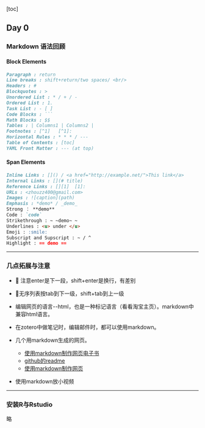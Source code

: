 [toc]

## Day 0

### Markdown 语法回顾

#### Block Elements

``` markdown
Paragraph : return
Line breaks : shift+return/two spaces/ <br/>
Headers : #
Blockquotes : >
Unordered List : * / + / -
Ordered List : 1.
Task List : - [ ]
Code Blocks : ```
Math Blocks : $$
Tables : | Columns1 | Columns2 |
Footnotes : [^1]   [^1]:
Horizontal Rules : * * * / ---
Table of Contents : [toc]
YAML Front Matter : --- (at top) 
```

#### Span Elements

``` markdown
Inline Links : []() / <a href="http://example.net/">This link</a>
Internal Links : [](# title)
Reference Links : [][1]  [1]: 
URLs : <zhouzz400@gmail.com>
Images : ![caption](path)
Emphasis : *demo* / _demo_
Strong ： **demo**
Code : `code`
Strikethrough : ~ ~demo~ ~
Underlines : <u> under </u>
Emoji : :smile:
Subscript and Supscript : ~ / ^
Highlight : == demo ==
```

---

### 几点拓展与注意

* :red_circle: 注意enter是下一段，shift+enter是换行，有差别

* :red_circle:无序列表按tab到下一级，shift+tab到上一级

* 编辑网页的语言--html，也是一种标记语言（看看淘宝主页）。markdown中兼容html语言。

* 在zotero中做笔记时，编辑邮件时，都可以使用markdown。

* 几个用markdown生成的网页。

    * [使用markdown制作网页电子书](https://wizardforcel.gitbooks.io/markdown-simple-world/4.html)
    * [github的readme](https://github.com/AdamCh0u/RinAction)
    * [使用markdown制作网页](https://jekyllcn.com/)

* 使用markdown放小视频

****

### 安装R与Rstudio

略

